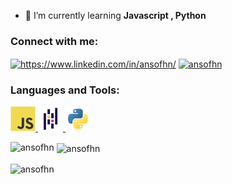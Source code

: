 - 🌱 I’m currently learning **Javascript , Python**

<h3 align="left">Connect with me:</h3>
<p align="left">
<a href="https://linkedin.com/in/https://www.linkedin.com/in/ansofhn/" target="blank"><img align="center" src="https://raw.githubusercontent.com/rahuldkjain/github-profile-readme-generator/master/src/images/icons/Social/linked-in-alt.svg" alt="https://www.linkedin.com/in/ansofhn/" height="30" width="40" /></a>
<a href="https://instagram.com/ansofhn" target="blank"><img align="center" src="https://raw.githubusercontent.com/rahuldkjain/github-profile-readme-generator/master/src/images/icons/Social/instagram.svg" alt="ansofhn" height="30" width="40" /></a>
</p>

<h3 align="left">Languages and Tools:</h3>
<p align="left"> <a href="https://developer.mozilla.org/en-US/docs/Web/JavaScript" target="_blank" rel="noreferrer"> <img src="https://raw.githubusercontent.com/devicons/devicon/master/icons/javascript/javascript-original.svg" alt="javascript" width="40" height="40"/> </a> <a href="https://pandas.pydata.org/" target="_blank" rel="noreferrer"> <img src="https://raw.githubusercontent.com/devicons/devicon/2ae2a900d2f041da66e950e4d48052658d850630/icons/pandas/pandas-original.svg" alt="pandas" width="40" height="40"/> </a> <a href="https://www.python.org" target="_blank" rel="noreferrer"> <img src="https://raw.githubusercontent.com/devicons/devicon/master/icons/python/python-original.svg" alt="python" width="40" height="40"/> </a> </p>

<p><img align="left" src="https://github-readme-stats.vercel.app/api/top-langs?username=ansofhn&show_icons=true&locale=en&layout=compact" alt="ansofhn" /></p>

<p>&nbsp;<img align="center" src="https://github-readme-stats.vercel.app/api?username=ansofhn&show_icons=true&locale=en" alt="ansofhn" /></p>

<p><img align="center" src="https://github-readme-streak-stats.herokuapp.com/?user=ansofhn&" alt="ansofhn" /></p>
